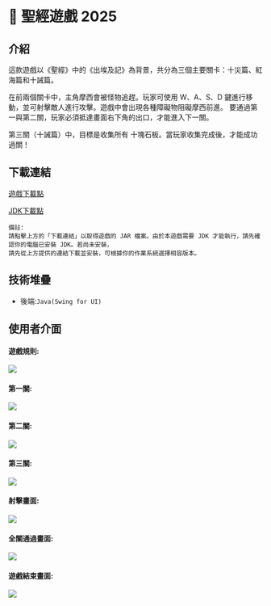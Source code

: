 # 🗿 聖經遊戲 2025

介紹
---
這款遊戲以《聖經》中的《出埃及記》為背景，共分為三個主要關卡：十災篇、紅海篇和十誡篇。

在前兩個關卡中，主角摩西會被怪物追趕。玩家可使用 W、A、S、D 鍵進行移動，並可射擊敵人進行攻擊。遊戲中會出現各種障礙物阻礙摩西前進。
要通過第一與第二關，玩家必須抵達畫面右下角的出口，才能進入下一關。

第三關（十誡篇）中，目標是收集所有 十塊石板。當玩家收集完成後，才能成功過關！

下載連結
---
[遊戲下載點](https://drive.google.com/file/d/1aFMcJnVnGYGYg_l_MiDbyiF1E89Sm2r-/view?usp=sharing)

[JDK下載點](https://www.oracle.com/java/technologies/downloads/)

    備註:
    請點擊上方的「下載連結」以取得遊戲的 JAR 檔案。由於本遊戲需要 JDK 才能執行，請先確認你的電腦已安裝 JDK。若尚未安裝，
    請先從上方提供的連結下載並安裝，可根據你的作業系統選擇相容版本。
    
技術堆疊
---

* 後端:`Java(Swing for UI)`

使用者介面
---

#### 遊戲規則:
![](assets/howToPlay.png)

#### 第一關:
![](assets/Level1.png)

#### 第二關:
![](assets/Level2.png)

#### 第三關:
![](assets/Level3.png)

#### 射擊畫面:
![](assets/shoot.png)

#### 全關通過畫面:
![](assets/Complete.png)

#### 遊戲結束畫面:
![](assets/die.png)
